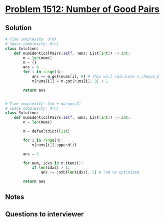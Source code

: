 # [Problem 1512: Number of Good Pairs](https://leetcode.com/problems/number-of-good-pairs/)

## Solution

```py
# Time complexity: O(n)
# Space complexity: O(n)
class Solution:
    def numIdenticalPairs(self, nums: List[int]) -> int:
        n = len(nums)
        m = {}
        ans = 0
        for i in range(n):
            ans += m.get(nums[i], 0) # this will calculate n_choose_2
            m[nums[i]] = m.get(nums[i], 0) + 1

        return ans


# Time complexity: O(n + nchoose2)
# Space complexity: O(n)
class Solution:
    def numIdenticalPairs(self, nums: List[int]) -> int:
        n = len(nums)

        m = defaultdict(list)

        for i in range(n):
            m[nums[i]].append(i)

        ans = 0

        for num, idxs in m.items():
            if len(idxs) > 1:
                ans += comb(len(idxs), 2) # can be optimized

        return ans
```

## Notes

## Questions to interviewer
